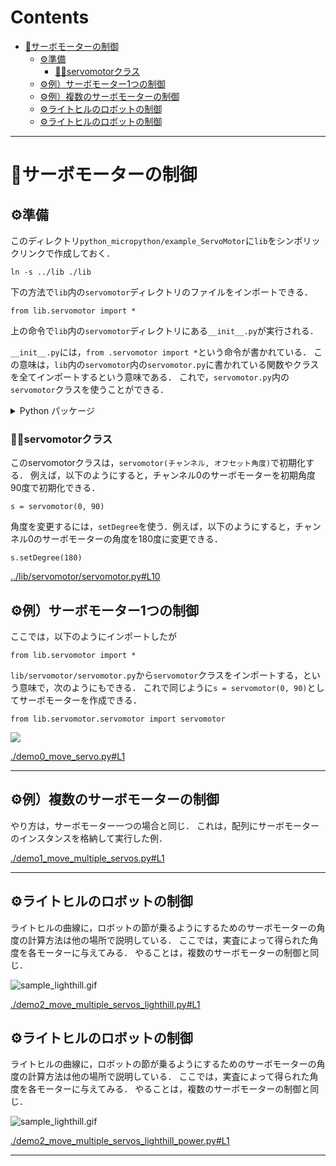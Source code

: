 # Contents

- [🤖サーボモーターの制御](#🤖サーボモーターの制御)
    - [⚙️準備](#⚙️準備)
        - [🔩🔩servomotorクラス](#🔩🔩servomotorクラス)
    - [⚙️例）サーボモーター1つの制御](#⚙️例）サーボモーター1つの制御)
    - [⚙️例）複数のサーボモーターの制御](#⚙️例）複数のサーボモーターの制御)
    - [⚙️ライトヒルのロボットの制御](#⚙️ライトヒルのロボットの制御)
    - [⚙️ライトヒルのロボットの制御](#⚙️ライトヒルのロボットの制御)


---
# 🤖サーボモーターの制御 

## ⚙️準備 

このディレクトリ`python_micropython/example_ServoMotor`に`lib`をシンボリックリンクで作成しておく．

```
ln -s ../lib ./lib
```

下の方法で`lib`内の`servomotor`ディレクトリのファイルをインポートできる．

```
from lib.servomotor import *
```

上の命令で`lib`内の`servomotor`ディレクトリにある`__init__.py`が実行される．

`__init__.py`には，`from .servomotor import *`という命令が書かれている．
この意味は，`lib`内の`servomotor`内の`servomotor.py`に書かれている関数やクラスを全てインポートするという意味である．
これで，`servomotor.py`内の`servomotor`クラスを使うことができる．

<details>

---

<summary>Python パッケージ</summary>

あるディレクトリに，`__init__.py`というファイルがあると，そのディレクトリは**Pythonのパッケージ**となる．

```
from パッケージ名 import *
```

とすることで，そのパッケージ内の`__init__.py`がまず実行され，それに従って，パッケージ内のモジュールがインポートされる．
ここでは，`lib.servomotor`をパッケージとしてインポートしている．

---

</details>

### 🔩🔩servomotorクラス  

このservomotorクラスは，`servomotor(チャンネル, オフセット角度)`で初期化する．
例えば，以下のようにすると，チャンネル0のサーボモーターを初期角度90度で初期化できる．

```
s = servomotor(0, 90)
```

角度を変更するには，`setDegree`を使う．例えば，以下のようにすると，チャンネル0のサーボモーターの角度を180度に変更できる．

```
s.setDegree(180)
```

[../lib/servomotor/servomotor.py#L10](../lib/servomotor/servomotor.py#L10)



## ⚙️例）サーボモーター1つの制御 

ここでは，以下のようにインポートしたが

```
from lib.servomotor import *
```

`lib/servomotor/servomotor.py`から`servomotor`クラスをインポートする，という意味で，次のようにもできる．
これで同じように`s = servomotor(0, 90)`としてサーボモーターを作成できる．

```
from lib.servomotor.servomotor import servomotor
```

![](sample.gif)


[./demo0_move_servo.py#L1](./demo0_move_servo.py#L1)


---
## ⚙️例）複数のサーボモーターの制御 

やり方は，サーボモーター一つの場合と同じ．
これは，配列にサーボモーターのインスタンスを格納して実行した例．


[./demo1_move_multiple_servos.py#L1](./demo1_move_multiple_servos.py#L1)


---
## ⚙️ライトヒルのロボットの制御 

ライトヒルの曲線に，ロボットの節が乗るようにするためのサーボモーターの角度の計算方法は他の場所で説明している．
ここでは，実査によって得られた角度を各モーターに与えてみる．
やることは，複数のサーボモーターの制御と同じ．

![sample_lighthill.gif](sample_lighthill.gif)


[./demo2_move_multiple_servos_lighthill.py#L1](./demo2_move_multiple_servos_lighthill.py#L1)


## ⚙️ライトヒルのロボットの制御 

ライトヒルの曲線に，ロボットの節が乗るようにするためのサーボモーターの角度の計算方法は他の場所で説明している．
ここでは，実査によって得られた角度を各モーターに与えてみる．
やることは，複数のサーボモーターの制御と同じ．

![sample_lighthill.gif](sample_lighthill.gif)


[./demo2_move_multiple_servos_lighthill_power.py#L1](./demo2_move_multiple_servos_lighthill_power.py#L1)


---
